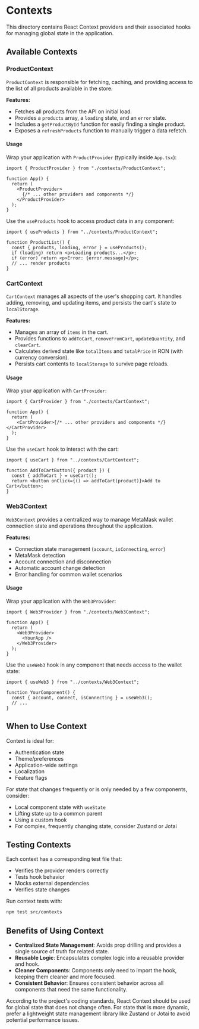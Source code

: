 # Contexts

This directory contains React Context providers and their associated hooks for managing global state in the application.

## Available Contexts

### ProductContext

`ProductContext` is responsible for fetching, caching, and providing access to the list of all products available in the store.

**Features:**

- Fetches all products from the API on initial load.
- Provides a `products` array, a `loading` state, and an `error` state.
- Includes a `getProductById` function for easily finding a single product.
- Exposes a `refreshProducts` function to manually trigger a data refetch.

#### Usage

Wrap your application with `ProductProvider` (typically inside `App.tsx`):

```tsx
import { ProductProvider } from "./contexts/ProductContext";

function App() {
  return (
    <ProductProvider>
      {/* ... other providers and components */}
    </ProductProvider>
  );
}
```

Use the `useProducts` hook to access product data in any component:

```tsx
import { useProducts } from "../contexts/ProductContext";

function ProductList() {
  const { products, loading, error } = useProducts();
  if (loading) return <p>Loading products...</p>;
  if (error) return <p>Error: {error.message}</p>;
  // ... render products
}
```

### CartContext

`CartContext` manages all aspects of the user's shopping cart. It handles adding, removing, and updating items, and persists the cart's state to `localStorage`.

**Features:**

- Manages an array of `items` in the cart.
- Provides functions to `addToCart`, `removeFromCart`, `updateQuantity`, and `clearCart`.
- Calculates derived state like `totalItems` and `totalPrice` in RON (with currency conversion).
- Persists cart contents to `localStorage` to survive page reloads.

#### Usage

Wrap your application with `CartProvider`:

```tsx
import { CartProvider } from "./contexts/CartContext";

function App() {
  return (
    <CartProvider>{/* ... other providers and components */}</CartProvider>
  );
}
```

Use the `useCart` hook to interact with the cart:

```tsx
import { useCart } from "../contexts/CartContext";

function AddToCartButton({ product }) {
  const { addToCart } = useCart();
  return <button onClick={() => addToCart(product)}>Add to Cart</button>;
}
```

### Web3Context

`Web3Context` provides a centralized way to manage MetaMask wallet connection state and operations throughout the application.

**Features:**

- Connection state management (`account`, `isConnecting`, `error`)
- MetaMask detection
- Account connection and disconnection
- Automatic account change detection
- Error handling for common wallet scenarios

#### Usage

Wrap your application with the `Web3Provider`:

```tsx
import { Web3Provider } from "./contexts/Web3Context";

function App() {
  return (
    <Web3Provider>
      <YourApp />
    </Web3Provider>
  );
}
```

Use the `useWeb3` hook in any component that needs access to the wallet state:

```tsx
import { useWeb3 } from "../contexts/Web3Context";

function YourComponent() {
  const { account, connect, isConnecting } = useWeb3();
  // ...
}
```

## When to Use Context

Context is ideal for:

- Authentication state
- Theme/preferences
- Application-wide settings
- Localization
- Feature flags

For state that changes frequently or is only needed by a few components, consider:

- Local component state with `useState`
- Lifting state up to a common parent
- Using a custom hook
- For complex, frequently changing state, consider Zustand or Jotai

## Testing Contexts

Each context has a corresponding test file that:

- Verifies the provider renders correctly
- Tests hook behavior
- Mocks external dependencies
- Verifies state changes

Run context tests with:

```bash
npm test src/contexts
```

## Benefits of Using Context

- **Centralized State Management**: Avoids prop drilling and provides a single source of truth for related state.
- **Reusable Logic**: Encapsulates complex logic into a reusable provider and hook.
- **Cleaner Components**: Components only need to import the hook, keeping them cleaner and more focused.
- **Consistent Behavior**: Ensures consistent behavior across all components that need the same functionality.

According to the project's coding standards, React Context should be used for global state that does not change often. For state that is more dynamic, prefer a lightweight state management library like Zustand or Jotai to avoid potential performance issues.
